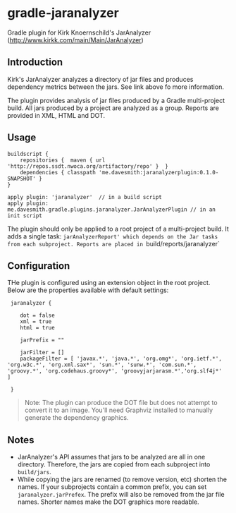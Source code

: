 gradle-jaranalyzer
==================

Gradle plugin for Kirk Knoernschild's JarAnalyzer (http://www.kirkk.com/main/Main/JarAnalyzer)

Introduction
------------

Kirk's JarAnalyzer analyzes a directory of jar files and produces dependency metrics between the jars.
See link above fo more information.

The plugin provides analysis of jar files produced by a Gradle multi-project build.  All jars produced by
a project are analyzed as a group.  Reports are provided in XML, HTML and DOT.

Usage
-----

```
buildscript {
    repositories {  maven { url 'http://repos.ssdt.nwoca.org/artifactory/repo' }  }
    dependencies { classpath 'me.davesmith:jaranalyzerplugin:0.1.0-SNAPSHOT' }
}

apply plugin: 'jaranalyzer'  // in a build script
apply plugin: me.davesmith.gradle.plugins.jaranalyzer.JarAnalyzerPlugin // in an init script

```

The plugin should only be applied to a root project of a multi-project build.
It adds a single task: `jarAnalyzerReport' which depends on the Jar tasks from each subproject.
Reports are placed in `build/reports/jaranalyzer`

Configuration
--------------

THe plugin is configured using an extension object in the root project. Below are the properties available
with default settings:

```
 jaranalyzer {

    dot = false
    xml = true
    html = true

    jarPrefix = ""

    jarFilter = []
    packageFilter = [ 'javax.*', 'java.*', 'org.omg*', 'org.ietf.*', 'org.w3c.*', 'org.xml.sax*', 'sun.*', 'sunw.*', 'com.sun.*', 'groovy.*', 'org.codehaus.groovy*', 'groovyjarjarasm.*','org.slf4j*'    ]

 }

```

> Note: The plugin can produce the DOT file but does not attempt to convert it to an image.  You'll need
Graphviz installed to manually generate the dependency graphics.

Notes
------

* JarAnalyzer's API assumes that jars to be analyzed are all in one directory.  Therefore, the jars are
copied from each subproject into `build/jars`.
* While copying the jars are renamed (to remove version, etc) shorten the names.  If your subprojects
contain a common prefix, you can set `jaranalyzer.jarPrefex`. The prefix will also be removed from the
jar file names.  Shorter names make the DOT graphics more readable.

